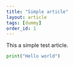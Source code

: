 ```yaml
---
title: "Simple article"
layout: article
tags: [dummy]
order_id: 1
---
```


This a simple test article.
```python
print("Hello world")
```

